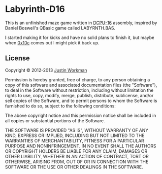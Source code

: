 Labyrinth-D16
=============

This is an unfinished maze game written in [DCPU-16][1] assembly, inspired by Daniel Boswell's QBasic game called LABYRNTH.BAS.

I started making it for kicks and have no solid plans to finish it, but maybe when [0x10c][2] comes out I might pick it back up.

License
-------

Copyright © 2012-2013 [Justin Workman](mailto:xtagon@gmail.com)

Permission is hereby granted, free of charge, to any person obtaining a copy of this software and associated documentation files (the "Software"), to deal in the Software without restriction, including without limitation the rights to use, copy, modify, merge, publish, distribute, sublicense, and/or sell copies of the Software, and to permit persons to whom the Software is furnished to do so, subject to the following conditions:

The above copyright notice and this permission notice shall be included in all copies or substantial portions of the Software.

THE SOFTWARE IS PROVIDED "AS IS", WITHOUT WARRANTY OF ANY KIND, EXPRESS OR IMPLIED, INCLUDING BUT NOT LIMITED TO THE WARRANTIES OF MERCHANTABILITY, FITNESS FOR A PARTICULAR PURPOSE AND NONINFRINGEMENT. IN NO EVENT SHALL THE AUTHORS OR COPYRIGHT HOLDERS BE LIABLE FOR ANY CLAIM, DAMAGES OR OTHER LIABILITY, WHETHER IN AN ACTION OF CONTRACT, TORT OR OTHERWISE, ARISING FROM, OUT OF OR IN CONNECTION WITH THE SOFTWARE OR THE USE OR OTHER DEALINGS IN THE SOFTWARE.

[1]: http://dcpu.com/
[2]: http://0x10c.com/
